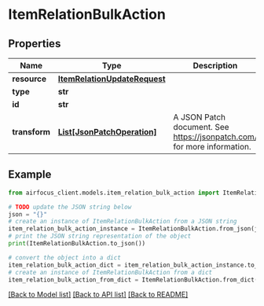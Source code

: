 # ItemRelationBulkAction


## Properties

Name | Type | Description | Notes
------------ | ------------- | ------------- | -------------
**resource** | [**ItemRelationUpdateRequest**](ItemRelationUpdateRequest.md) |  | 
**type** | **str** |  | 
**id** | **str** |  | 
**transform** | [**List[JsonPatchOperation]**](JsonPatchOperation.md) | A JSON Patch document. See https://jsonpatch.com/ for more information. | 

## Example

```python
from airfocus_client.models.item_relation_bulk_action import ItemRelationBulkAction

# TODO update the JSON string below
json = "{}"
# create an instance of ItemRelationBulkAction from a JSON string
item_relation_bulk_action_instance = ItemRelationBulkAction.from_json(json)
# print the JSON string representation of the object
print(ItemRelationBulkAction.to_json())

# convert the object into a dict
item_relation_bulk_action_dict = item_relation_bulk_action_instance.to_dict()
# create an instance of ItemRelationBulkAction from a dict
item_relation_bulk_action_from_dict = ItemRelationBulkAction.from_dict(item_relation_bulk_action_dict)
```
[[Back to Model list]](../README.md#documentation-for-models) [[Back to API list]](../README.md#documentation-for-api-endpoints) [[Back to README]](../README.md)


